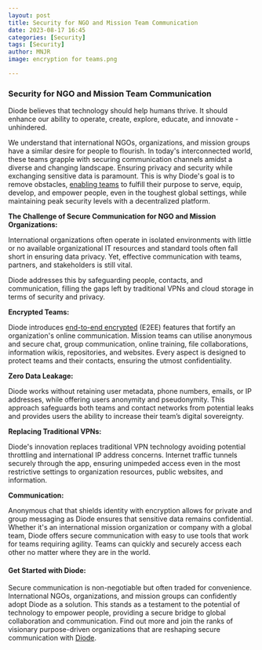 ```yaml
---
layout: post
title: Security for NGO and Mission Team Communication
date: 2023-08-17 16:45
categories: [Security]
tags: [Security]
author: MNJR
image: encryption for teams.png

---
```

### Security for NGO and Mission Team Communication

Diode believes that technology should help humans thrive. It should enhance our ability to operate, create, explore, educate, and innovate - unhindered.

We understand that international NGOs, organizations, and mission groups have a similar desire for people to flourish.  In today's interconnected world, these teams grapple with securing communication channels amidst a diverse and changing landscape. Ensuring privacy and security while exchanging sensitive data is paramount. This is why Diode's goal is to remove obstacles, [enabling teams](https://diode.io/solutions/app/) to fulfill their purpose to serve, equip, develop, and empower people, even in the toughest global settings, while maintaining peak security levels with a decentralized platform.

**The Challenge of Secure Communication for NGO and Mission Organizations:**

International organizations often operate in isolated environments with little or no available organizational IT resources and standard tools often fall short in ensuring data privacy. Yet, effective communication with teams, partners, and stakeholders is still vital.

Diode addresses this by safeguarding people, contacts, and communication, filling the gaps left by traditional VPNs and cloud storage in terms of security and privacy.

**Encrypted Teams:** 

Diode introduces [end-to-end encrypted](https://diode.io/how-it-works/) (E2EE) features that fortify an organization's online communication. Mission teams can utilise anonymous and secure chat, group communication, online training, file collaborations, information wikis, repositories, and websites. Every aspect is designed to protect teams and their contacts, ensuring the utmost confidentiality.

**Zero Data Leakage:** 

Diode works without retaining user metadata, phone numbers, emails, or IP addresses, while offering users anonymity and pseudonymity. This approach safeguards both teams and contact networks from potential leaks and provides users the ability to increase their team’s digital sovereignty.

**Replacing Traditional VPNs:**

Diode's innovation replaces traditional VPN technology avoiding potential throttling and international IP address concerns. Internet traffic tunnels securely through the app, ensuring unimpeded access even in the most restrictive settings to organization resources, public websites, and information.

**Communication:**

Anonymous chat that shields identity with encryption allows for private and group messaging as Diode ensures that sensitive data remains confidential. Whether it's an international mission organization or company with a global team, Diode offers secure communication with easy to use tools that work for teams requiring agility. Teams can quickly and securely access each other no matter where they are in the world.  

#### Get Started with Diode:

Secure communication is non-negotiable but often traded for convenience. International NGOs,  organizations, and mission groups can confidently adopt Diode as a solution. This stands as a testament to the potential of technology to empower people, providing a secure bridge to global collaboration and communication. Find out more and join the ranks of visionary purpose-driven organizations that are reshaping secure communication with [Diode](https://diode.io).
